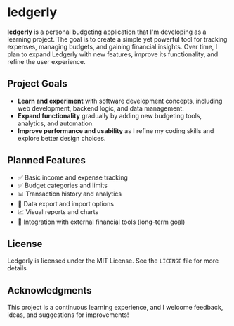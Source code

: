# ledgerly

**ledgerly** is a personal budgeting application that I'm developing as a learning project. The goal is to create a simple yet powerful tool for tracking expenses, managing budgets, and gaining financial insights. Over time, I plan to expand Ledgerly with new features, improve its functionality, and refine the user experience.

## Project Goals
- **Learn and experiment** with software development concepts, including web development, backend logic, and data management.
- **Expand functionality** gradually by adding new budgeting tools, analytics, and automation.
- **Improve performance and usability** as I refine my coding skills and explore better design choices.

## Planned Features
- ✅ Basic income and expense tracking
- ✅ Budget categories and limits
- 📊 Transaction history and analytics
- 🔄 Data export and import options
- 📈 Visual reports and charts
- 🔗 Integration with external financial tools (long-term goal)

## License
Ledgerly is licensed under the MIT License. See the `LICENSE` file for more details
## Acknowledgments
This project is a continuous learning experience, and I welcome feedback, ideas, and suggestions for improvements!

